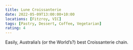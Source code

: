 ```yaml
---
title: Lune Croissanterie
date: 2022-05-09T13:00:00+10:00
locations: [Fitzroy, VIC]
tags: [Pastry, Dessert, Coffee, Vegetarian]
rating: 4
---
```


Easily, Australia’s (or the World’s?) best Croissanterie chain.